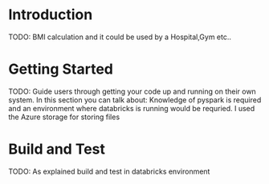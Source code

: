 # Introduction 
TODO: BMI calculation and it could be used by a Hospital,Gym etc.. 

# Getting Started
TODO: Guide users through getting your code up and running on their own system. In this section you can talk about:
Knowledge of pyspark is required and an environment where databricks is running would be requried. I used the Azure storage for storing files 

# Build and Test
TODO: As explained build and test in databricks environment 
